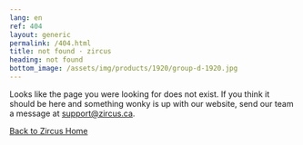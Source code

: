 ```yaml
---
lang: en
ref: 404
layout: generic
permalink: /404.html
title: not found · zircus
heading: not found
bottom_image: /assets/img/products/1920/group-d-1920.jpg
---
```


Looks like the page you were looking for does not exist. If you think it should
be here and something wonky is up with our website, send our team a message at
[support@zircus.ca](mailto:support@zircus.ca).

[Back to Zircus Home](/)

